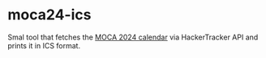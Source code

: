 # moca24-ics

Smal tool that fetches the [MOCA 2024 calendar](https://moca.camp/calendar/index.html) via HackerTracker API and prints it in ICS format.
